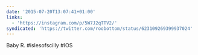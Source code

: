 ```yaml
---
date: '2015-07-20T13:07:41+01:00'
links:
  - 'https://instagram.com/p/5W7J2qTTV2/'
syndicated: 'https://twitter.com/roobottom/status/623109269399937024'
---
```

Baby R. #islesofscilly #IOS 
